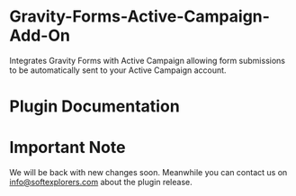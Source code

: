 Gravity-Forms-Active-Campaign-Add-On
====================================

Integrates Gravity Forms with Active Campaign allowing form submissions to be automatically sent to your Active Campaign account.

Plugin Documentation
====================================

Important Note
====================================

We will be back with new changes soon. Meanwhile you can contact us on info@softexplorers.com about the plugin release.
